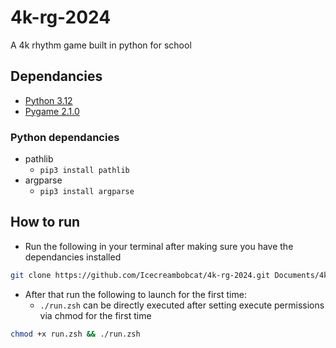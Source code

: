# 4k-rg-2024
A 4k rhythm game built in python for school

## Dependancies
- [Python 3.12](https://www.python.org/downloads/)
- [Pygame 2.1.0](https://www.pygame.org/wiki/GettingStarted)

### Python dependancies
- pathlib
  - `pip3 install pathlib`
- argparse
  - `pip3 install argparse`

## How to run
- Run the following in your terminal after making sure you have the dependancies installed

```zsh
git clone https://github.com/Icecreambobcat/4k-rg-2024.git Documents/4k-rg-2024 && cd Documents/4k-rg-rg-2024
```

- After that run the following to launch for the first time:
  - `./run.zsh` can be directly executed after setting execute permissions via chmod for the first time

```zsh
chmod +x run.zsh && ./run.zsh
```
